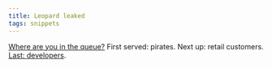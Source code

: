 ```yaml
---
title: Leopard leaked
tags: snippets
---
```


[Where are you in the queue?](http://www.appleinsider.com/articles/07/10/23/att_user_gains_leopard_gm_changes_new_battery_supplier_more.html) First served: pirates. Next up: retail customers. [Last: developers](http://www.wincent.com/a/about/wincent/weblog/archives/2007/10/on_the_internal.php).
